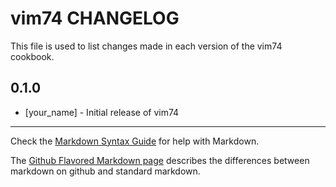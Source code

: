 vim74 CHANGELOG
===============

This file is used to list changes made in each version of the vim74 cookbook.

0.1.0
-----
- [your_name] - Initial release of vim74

- - -
Check the [Markdown Syntax Guide](http://daringfireball.net/projects/markdown/syntax) for help with Markdown.

The [Github Flavored Markdown page](http://github.github.com/github-flavored-markdown/) describes the differences between markdown on github and standard markdown.
